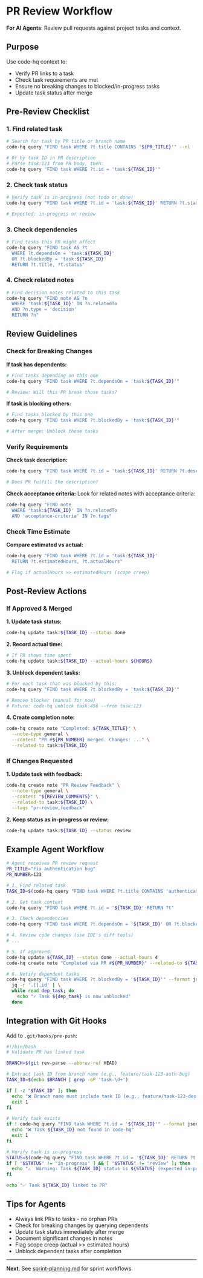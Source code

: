 # PR Review Workflow

**For AI Agents**: Review pull requests against project tasks and context.

## Purpose

Use code-hq context to:
- Verify PR links to a task
- Check task requirements are met
- Ensure no breaking changes to blocked/in-progress tasks
- Update task status after merge

## Pre-Review Checklist

### 1. Find related task
```bash
# Search for task by PR title or branch name
code-hq query "FIND task WHERE ?t.title CONTAINS '${PR_TITLE}'" --nl

# Or by task ID in PR description
# Parse task:123 from PR body, then:
code-hq query "FIND task WHERE ?t.id = 'task:${TASK_ID}'"
```

### 2. Check task status
```bash
# Verify task is in-progress (not todo or done)
code-hq query "FIND task WHERE ?t.id = 'task:${TASK_ID}' RETURN ?t.status"

# Expected: in-progress or review
```

### 3. Check dependencies
```bash
# Find tasks this PR might affect
code-hq query "FIND task AS ?t 
  WHERE ?t.dependsOn = 'task:${TASK_ID}' 
  OR ?t.blockedBy = 'task:${TASK_ID}' 
  RETURN ?t.title, ?t.status"
```

### 4. Check related notes
```bash
# Find decision notes related to this task
code-hq query "FIND note AS ?n 
  WHERE 'task:${TASK_ID}' IN ?n.relatedTo 
  AND ?n.type = 'decision' 
  RETURN ?n"
```

## Review Guidelines

### Check for Breaking Changes

**If task has dependents:**
```bash
# Find tasks depending on this one
code-hq query "FIND task WHERE ?t.dependsOn = 'task:${TASK_ID}'"

# Review: Will this PR break those tasks?
```

**If task is blocking others:**
```bash
# Find tasks blocked by this one
code-hq query "FIND task WHERE ?t.blockedBy = 'task:${TASK_ID}'"

# After merge: Unblock those tasks
```

### Verify Requirements

**Check task description:**
```bash
code-hq query "FIND task WHERE ?t.id = 'task:${TASK_ID}' RETURN ?t.description"

# Does PR fulfill the description?
```

**Check acceptance criteria:**
Look for related notes with acceptance criteria:
```bash
code-hq query "FIND note 
  WHERE 'task:${TASK_ID}' IN ?n.relatedTo 
  AND 'acceptance-criteria' IN ?n.tags"
```

### Check Time Estimate

**Compare estimated vs actual:**
```bash
code-hq query "FIND task WHERE ?t.id = 'task:${TASK_ID}' 
  RETURN ?t.estimatedHours, ?t.actualHours"

# Flag if actualHours >> estimatedHours (scope creep)
```

## Post-Review Actions

### If Approved & Merged

**1. Update task status:**
```bash
code-hq update task:${TASK_ID} --status done
```

**2. Record actual time:**
```bash
# If PR shows time spent
code-hq update task:${TASK_ID} --actual-hours ${HOURS}
```

**3. Unblock dependent tasks:**
```bash
# For each task that was blocked by this:
code-hq query "FIND task WHERE ?t.blockedBy = 'task:${TASK_ID}'"

# Remove blocker (manual for now)
# Future: code-hq unblock task:456 --from task:123
```

**4. Create completion note:**
```bash
code-hq create note "Completed: ${TASK_TITLE}" \
  --note-type general \
  --content "PR #${PR_NUMBER} merged. Changes: ..." \
  --related-to task:${TASK_ID}
```

### If Changes Requested

**1. Update task with feedback:**
```bash
code-hq create note "PR Review Feedback" \
  --note-type general \
  --content "${REVIEW_COMMENTS}" \
  --related-to task:${TASK_ID} \
  --tags "pr-review,feedback"
```

**2. Keep status as in-progress or review:**
```bash
code-hq update task:${TASK_ID} --status review
```

## Example Agent Workflow

```bash
# Agent receives PR review request
PR_TITLE="Fix authentication bug"
PR_NUMBER=123

# 1. Find related task
TASK_ID=$(code-hq query "FIND task WHERE ?t.title CONTAINS 'authentication bug'" --format json | jq -r '.[0].id')

# 2. Get task context
code-hq query "FIND task WHERE ?t.id = '${TASK_ID}' RETURN ?t"

# 3. Check dependencies
code-hq query "FIND task WHERE ?t.dependsOn = '${TASK_ID}' OR ?t.blockedBy = '${TASK_ID}'"

# 4. Review code changes (use IDE's diff tools)
# ...

# 5. If approved:
code-hq update ${TASK_ID} --status done --actual-hours 4
code-hq create note "Completed via PR #${PR_NUMBER}" --related-to ${TASK_ID}

# 6. Notify dependent tasks
code-hq query "FIND task WHERE ?t.blockedBy = '${TASK_ID}'" --format json | \
  jq -r '.[].id' | \
  while read dep_task; do
    echo "✓ Task ${dep_task} is now unblocked"
  done
```

## Integration with Git Hooks

Add to `.git/hooks/pre-push`:

```bash
#!/bin/bash
# Validate PR has linked task

BRANCH=$(git rev-parse --abbrev-ref HEAD)

# Extract task ID from branch name (e.g., feature/task-123-auth-bug)
TASK_ID=$(echo $BRANCH | grep -oP 'task-\d+')

if [ -z "$TASK_ID" ]; then
  echo "❌ Branch name must include task ID (e.g., feature/task-123-description)"
  exit 1
fi

# Verify task exists
if ! code-hq query "FIND task WHERE ?t.id = '${TASK_ID}'" --format json | jq -e '.[0]' > /dev/null; then
  echo "❌ Task ${TASK_ID} not found in code-hq"
  exit 1
fi

# Verify task is in-progress
STATUS=$(code-hq query "FIND task WHERE ?t.id = '${TASK_ID}' RETURN ?t.status" --format json | jq -r '.[0].status')
if [ "$STATUS" != "in-progress" ] && [ "$STATUS" != "review" ]; then
  echo "⚠️  Warning: Task ${TASK_ID} status is ${STATUS} (expected in-progress or review)"
fi

echo "✅ Task ${TASK_ID} linked to PR"
```

## Tips for Agents

- Always link PRs to tasks - no orphan PRs
- Check for breaking changes by querying dependents
- Update task status immediately after merge
- Document significant changes in notes
- Flag scope creep (actual >> estimated hours)
- Unblock dependent tasks after completion

---

**Next**: See [sprint-planning.md](./sprint-planning.md) for sprint workflows.

